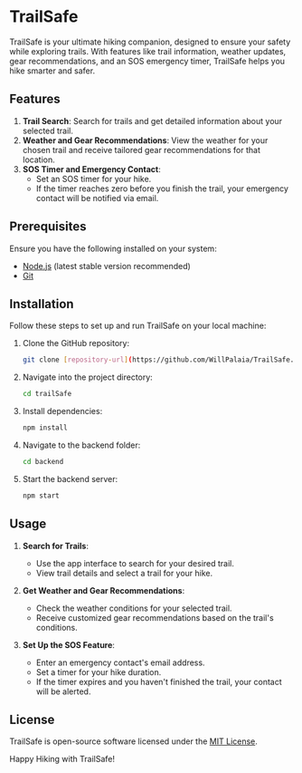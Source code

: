 # TrailSafe

TrailSafe is your ultimate hiking companion, designed to ensure your safety while exploring trails. With features like trail information, weather updates, gear recommendations, and an SOS emergency timer, TrailSafe helps you hike smarter and safer.

## Features

1. **Trail Search**: Search for trails and get detailed information about your selected trail.
2. **Weather and Gear Recommendations**: View the weather for your chosen trail and receive tailored gear recommendations for that location.
3. **SOS Timer and Emergency Contact**:
   - Set an SOS timer for your hike.
   - If the timer reaches zero before you finish the trail, your emergency contact will be notified via email.

## Prerequisites

Ensure you have the following installed on your system:

- [Node.js](https://nodejs.org/) (latest stable version recommended)
- [Git](https://git-scm.com/)

## Installation

Follow these steps to set up and run TrailSafe on your local machine:

1. Clone the GitHub repository:

   ```bash
   git clone [repository-url](https://github.com/WillPalaia/TrailSafe.git)
   ```

2. Navigate into the project directory:

   ```bash
   cd trailSafe
   ```

3. Install dependencies:

   ```bash
   npm install
   ```

4. Navigate to the backend folder:

   ```bash
   cd backend
   ```

5. Start the backend server:

   ```bash
   npm start
   ```

## Usage

1. **Search for Trails**:

   - Use the app interface to search for your desired trail.
   - View trail details and select a trail for your hike.

2. **Get Weather and Gear Recommendations**:

   - Check the weather conditions for your selected trail.
   - Receive customized gear recommendations based on the trail's conditions.

3. **Set Up the SOS Feature**:

   - Enter an emergency contact's email address.
   - Set a timer for your hike duration.
   - If the timer expires and you haven't finished the trail, your contact will be alerted.

## License

TrailSafe is open-source software licensed under the [MIT License](LICENSE).

Happy Hiking with TrailSafe!

